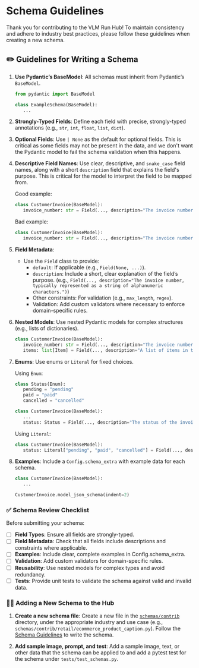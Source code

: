 # Schema Guidelines

Thank you for contributing to the VLM Run Hub! To maintain consistency and adhere to industry best practices, please follow these guidelines when creating a new schema.


## ✏️ Guidelines for Writing a Schema

1. **Use Pydantic’s BaseModel**: All schemas must inherit from Pydantic’s `BaseModel`.
   ```python
   from pydantic import BaseModel

   class ExampleSchema(BaseModel):
      ...
   ```

2. **Strongly-Typed Fields**: Define each field with precise, strongly-typed annotations (e.g., `str`, `int`, `float`, `list`, `dict`).

3. **Optional Fields**: Use `| None` as the default for optional fields. This is critical as some fields may not be present in the data, and we don't want the Pydantic model to fail the schema validation when this happens.

4. **Descriptive Field Names**: Use clear, descriptive, and `snake_case` field names, along with a short `description` field that explains the field's purpose. This is critical for the model to interpret the field to be mapped from.

   Good example:
   ```python
   class CustomerInvoice(BaseModel):
      invoice_number: str = Field(..., description="The invoice number, typically represented as a string of alphanumeric characters.")
   ```

   Bad example:
   ```python
   class CustomerInvoice(BaseModel):
      invoice_number: str = Field(..., description="The invoice number.")
   ```

5. **Field Metadata**:
   - Use the `Field` class to provide:
     - `default`: If applicable (e.g., `Field(None, ...)`).
     - `description`: Include a short, clear explanation of the field’s purpose. (e.g., `Field(..., description="The invoice number, typically represented as a string of alphanumeric characters.")`)
     - Other constraints: For validation (e.g., `max_length`, `regex`).
     - Validation: Add custom validators where necessary to enforce domain-specific rules.

6. **Nested Models**: Use nested Pydantic models for complex structures (e.g., lists of dictionaries).

   ```python
   class CustomerInvoice(BaseModel):
      invoice_number: str = Field(..., description="The invoice number, typically represented as a string of alphanumeric characters.")
      items: list[Item] = Field(..., description="A list of items in the invoice.")
   ```

7. **Enums**: Use enums or `Literal` for fixed choices.

   Using `Enum`:
   ```python
   class Status(Enum):
      pending = "pending"
      paid = "paid"
      cancelled = "cancelled"

   class CustomerInvoice(BaseModel):
      ...
      status: Status = Field(..., description="The status of the invoice, which can be either 'pending', 'paid', or 'cancelled'.")
   ```

   Using `Literal`:
   ```python
   class CustomerInvoice(BaseModel):
      status: Literal["pending", "paid", "cancelled"] = Field(..., description="The status of the invoice, which can be either 'pending', 'paid', or 'cancelled'.")
   ```

8. **Examples**: Include a `Config.schema_extra` with example data for each schema.

   ```python
   class CustomerInvoice(BaseModel):
      ...

   CustomerInvoice.model_json_schema(indent=2)
   ```

### ✅ Schema Review Checklist

Before submitting your schema:

- [ ] **Field Types**: Ensure all fields are strongly-typed.
- [ ] **Field Metadata**: Check that all fields include descriptions and constraints where applicable.
- [ ] **Examples**: Include clear, complete examples in Config.schema_extra.
- [ ] **Validation**: Add custom validators for domain-specific rules.
- [ ] **Reusability**: Use nested models for complex types and avoid redundancy.
- [ ] **Tests**: Provide unit tests to validate the schema against valid and invalid data.

### 👩‍💻 Adding a New Schema to the Hub

1. **Create a new schema file**: Create a new file in the [`schemas/contrib`](../vlmrun/hub/schemas/contrib) directory, under the appropriate industry and use case (e.g., `schemas/contrib/retail/ecommerce_product_caption.py`). Follow the [Schema Guidelines](#✏️-guidelines-for-writing-a-schema) to write the schema.

2. **Add sample image, prompt, and test**: Add a sample image, text, or other data that the schema can be applied to and add a pytest test for the schema under `tests/test_schemas.py`.
